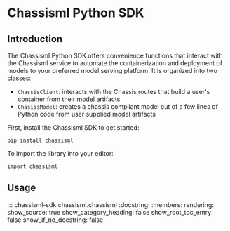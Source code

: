 # Chassisml Python SDK

## Introduction

The Chassisml Python SDK offers convenience functions that interact with the Chassisml service to automate the containerization and deployment of models to your preferred model serving platform. It is organized into two classes: 

* `ChassisClient`: interacts with the Chassis routes that build a user's container from their model artifacts
* `ChasissModel`: creates a chassis compliant model out of a few lines of Python code from user supplied model artifacts 

First, install the Chassisml SDK to get started:

```pip install chassisml```

To import the library into your editor:

```import chassisml```

## Usage

::: chassisml-sdk.chassisml.chassisml
    :docstring:
    :members:
    rendering:
        show_source: true
        show_category_heading: false
        show_root_toc_entry: false
        show_if_no_docstring: false
